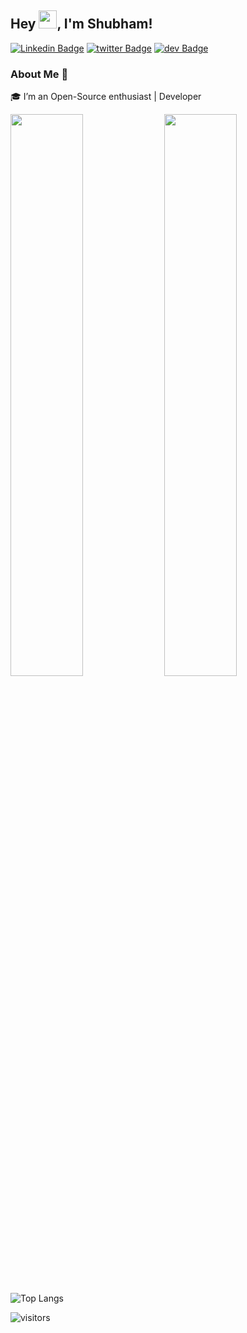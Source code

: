 ## Hey <img src="https://github.com/TheDudeThatCode/TheDudeThatCode/blob/master/Assets/Hi.gif" width="29px">, I'm Shubham!


[![Linkedin Badge](https://img.shields.io/badge/-ShubhamYadav-blue?style=flat-square&logo=Linkedin&logoColor=white&link=https://www.linkedin.com/in/shubham-yadav-3848261aa/)](https://www.linkedin.com/in/shubham-yadav-3848261aa/)
[![twitter Badge](https://img.shields.io/badge/-shubhztwt-blue?style=flat-square&logo=twitter&logoColor=white&link=https://https://twitter.com/Shubham22121)](https://www.twitter.com/shubhztwt)
[![dev Badge](https://img.shields.io/badge/-dev.to/shubh-03a57a?style=flat-square&labelColor=000000&logo=Medium&link=https://dev.to/shubh)](https://dev.to/shubh)

### About Me 🚀
🎓 I’m an Open-Source enthusiast | Developer


<p align="left">
	
  <img width="48%" src="https://github-readme-stats.vercel.app/api?username=shubh22121&show_icons=true&theme=tokyonight"/>
  <img width="48%" src="https://github-readme-streak-stats.herokuapp.com/?user=shubh22121&theme=tokyonight"/>
  
</p>



![Top Langs](https://github-readme-stats.vercel.app/api/top-langs/?username=shubh22121&show_icons=true&theme=tokyonight&layout=compact)




![visitors](https://visitor-badge.laobi.icu/badge?page_id=shubh22121.shubh22121)
<!-- theme tokyonight
 ![Shubham's github stats](https://github-readme-stats.vercel.app/api?username=shubh22121&show_icons=true&theme=tokyonight&hide_border=true)
<img width="37.3%" src="https://github-readme-stats.vercel.app/api/top-langs/?username=shubh22121&theme=tokyonight&count_private=true&line_height=52">-->
